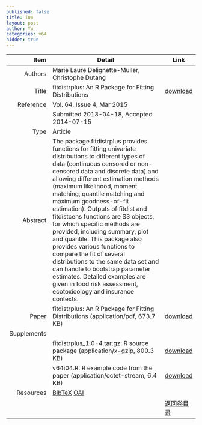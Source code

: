 ```yaml
---
published: false
title: i04
layout: post
author: Yu
categories: v64
hidden: true
---
```


| Item | Detail | Link |
|---:|---|---|
| Authors | Marie Laure Delignette-Muller, Christophe Dutang| |
| Title |fitdistrplus: An R Package for Fitting Distributions | [download](http://www.jstatsoft.org/v64/i04/paper) |
| Reference |Vol. 64, Issue 4, Mar 2015 | |
| | Submitted 2013-04-18, Accepted 2014-07-15| | 
| Type | Article| |
| Abstract | The package fitdistrplus provides functions for fitting univariate distributions to different types of data (continuous censored or non-censored data and discrete data) and allowing different estimation methods (maximum likelihood, moment matching, quantile matching and maximum goodness-of-fit estimation). Outputs of fitdist and fitdistcens functions are S3 objects, for which specific methods are provided, including summary, plot and quantile. This package also provides various functions to compare the fit of several distributions to the same data set and can handle to bootstrap parameter estimates. Detailed examples are given in food risk assessment, ecotoxicology and insurance contexts.| |
| Paper | fitdistrplus: An R Package for Fitting Distributions  (application/pdf, 673.7 KB)| [download](http://www.jstatsoft.org/v64/i04/paper) |
| Supplements | | |
| |fitdistrplus_1.0-4.tar.gz: R source package  (application/x-gzip, 800.3 KB)|  [download](http://www.jstatsoft.org/v64/i04/supp/1) |
| |v64i04.R:                  R example code from the paper  (application/octet-stream, 6.4 KB)|  [download](http://www.jstatsoft.org/v64/i04/supp/2) |
| Resources | [BibTeX](http://www.jstatsoft.org/v64/i04/bibtex) [OAI](http://www.jstatsoft.org/oai?verb=GetRecord&identifier=oai.jstatsoft/v64/i04&prefix=oai_dc)| |
| |  | [返回卷目录]({{site.baseurl}}/volume/v64.html) |